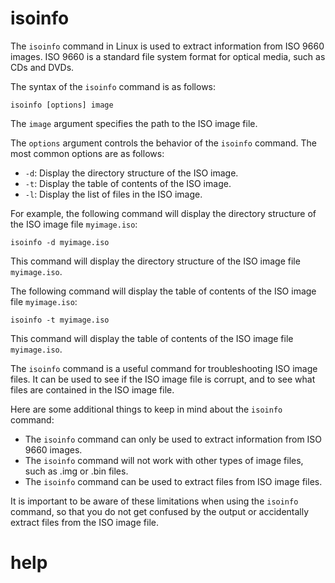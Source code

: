 # isoinfo

The `isoinfo` command in Linux is used to extract information from ISO 9660 images. ISO 9660 is a standard file system format for optical media, such as CDs and DVDs.

The syntax of the `isoinfo` command is as follows:

```
isoinfo [options] image
```

The `image` argument specifies the path to the ISO image file.

The `options` argument controls the behavior of the `isoinfo` command. The most common options are as follows:

* `-d`: Display the directory structure of the ISO image.
* `-t`: Display the table of contents of the ISO image.
* `-l`: Display the list of files in the ISO image.

For example, the following command will display the directory structure of the ISO image file `myimage.iso`:

```
isoinfo -d myimage.iso
```

This command will display the directory structure of the ISO image file `myimage.iso`.

The following command will display the table of contents of the ISO image file `myimage.iso`:

```
isoinfo -t myimage.iso
```

This command will display the table of contents of the ISO image file `myimage.iso`.

The `isoinfo` command is a useful command for troubleshooting ISO image files. It can be used to see if the ISO image file is corrupt, and to see what files are contained in the ISO image file.

Here are some additional things to keep in mind about the `isoinfo` command:

* The `isoinfo` command can only be used to extract information from ISO 9660 images.
* The `isoinfo` command will not work with other types of image files, such as .img or .bin files.
* The `isoinfo` command can be used to extract files from ISO image files.

It is important to be aware of these limitations when using the `isoinfo` command, so that you do not get confused by the output or accidentally extract files from the ISO image file.



# help 

```

```

